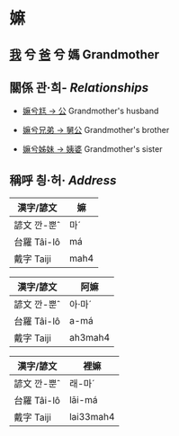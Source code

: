 # 嫲
## [我](member1.md) 兮 [爸](member2.md) 兮 媽 Grandmother

## 關係 관·희- _Relationships_

- [嫲兮尪 → 公](member8.md) Grandmother's husband

- [嫲兮兄弟 → 舅公](member31.md) Grandmother's brother

- [嫲兮姊妹 → 姨婆](member32.md) Grandmother's sister



## 稱呼 칑·허· _Address_

漢字/諺文 | 嫲
--- | ---
諺文 깐-뿐ˆ | 마ˊ
台羅 Tâi-lô | má
戴字 Taiji | mah4


漢字/諺文 | 阿嫲
--- | ---
諺文 깐-뿐ˆ | 아·마ˊ
台羅 Tâi-lô | a-má
戴字 Taiji | ah3mah4


漢字/諺文 | 裡嫲
--- | ---
諺文 깐-뿐ˆ | 래-마ˊ
台羅 Tâi-lô | lāi-má
戴字 Taiji | lai33mah4



